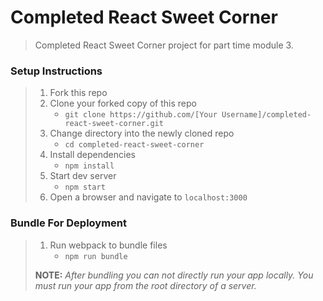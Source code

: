 # Completed React Sweet Corner

> Completed React Sweet Corner project for part time module 3.

### Setup Instructions

> 1. Fork this repo
> 1. Clone your forked copy of this repo
>    - `git clone https://github.com/[Your Username]/completed-react-sweet-corner.git`
> 1. Change directory into the newly cloned repo
>    - `cd completed-react-sweet-corner`
> 1. Install dependencies 
>    - `npm install`
> 1. Start dev server
>    - `npm start`
> 1. Open a browser and navigate to `localhost:3000`

### Bundle For Deployment

> 1. Run webpack to bundle files
>    - `npm run bundle`
> 
> **NOTE:** *After bundling you can not directly run your app locally. You must run your app from the root directory of a server.*
